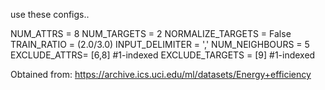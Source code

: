 use these configs..

NUM_ATTRS = 8
NUM_TARGETS = 2
NORMALIZE_TARGETS = False
TRAIN_RATIO = (2.0/3.0)
INPUT_DELIMITER = ','
NUM_NEIGHBOURS = 5
EXCLUDE_ATTRS= [6,8]  #1-indexed
EXCLUDE_TARGETS = [9]  #1-indexed

Obtained from: https://archive.ics.uci.edu/ml/datasets/Energy+efficiency
